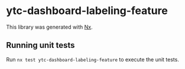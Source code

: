# ytc-dashboard-labeling-feature

This library was generated with [Nx](https://nx.dev).

## Running unit tests

Run `nx test ytc-dashboard-labeling-feature` to execute the unit tests.
